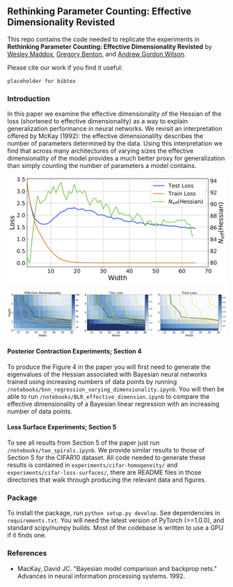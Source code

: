 ## Rethinking Parameter Counting: Effective Dimensionality Revisted

This repo contains the code needed to replicate the experiments in **Rethinking Parameter Counting: Effective Dimensionality Revisted** by [Wesley Maddox](https://wjmaddox.github.io), [Gregory Benton](https://g-benton.github.io/), and [Andrew Gordon Wilson](https://cims.nyu.edu/~andrewgw/).

Please cite our work if you find it useful:
```
placeholder for bibtex
```

### Introduction

In this paper we examine the effective dimensionality of the Hessian of the loss (shortened to effective dimensionality) as a way to explain generalization performance in neural networks. We revisit an interpretation offered by McKay (1992): the effective dimensionalilty describes the number of parameters determined by the data. Using this interpretation we find that across many architectures of varying sizes the effective dimensionality of the model provides a much better proxy for generalization than simply counting the number of parameters a model contains.

![Effective Dimensionality and Generalization](plots/dnn_double_descent.png?raw=true "Effective Dimensionality and Generalization")

![Effective Dimensionality, Width, and Depth](plots/width-depth-exp.png?raw=true "Effective Dimensionality, Width, and Depth")

#### Posterior Contraction Experiments; Section 4

To produce the Figure 4 in the paper you will first need to generate the eigenvalues of the Hessian associated with Bayesian neural networks trained using increasing numbers of data points by running `/notebooks/bnn_regression_varying_dimensionality.ipynb`. You will then be able to run `/notebooks/BLR_effective_dimension.ipynb` to compare the effective dimensionality of a Bayesian linear regression with an increasing number of data points.

#### Loss Surface Experiments; Section 5

To see all results from Section 5 of the paper just run `/notebooks/two_spirals.ipynb`. We provide similar results to those of Section 5 for the CIFAR10 dataset. All code needed to generate these results is contained in `experiments/cifar-homogeneity/` and `experiments/cifar-loss-surfaces/`, there are README files in those directories that walk through producing the relevant data and figures.

### Package

To install the package, run `python setup.py develop`. See dependencies in `requirements.txt`. You will need the latest version of PyTorch (>=1.0.0), and standard scipy/numpy builds. Most of the codebase is written to use a GPU if it finds one.


### References
- MacKay, David JC. "Bayesian model comparison and backprop nets." Advances in neural information processing systems. 1992.
